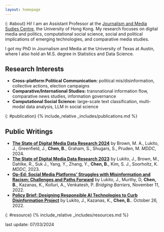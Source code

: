 ```yaml
---
layout: homepage
---
```

{: #about}
Hi! I am an Assistant Professor at the [Journalism and Media Sudies Centre](https://jmsc.hku.hk/), the University of Hong Kong. My research focuses on digital media and politics, computational social science, social and political implications of emerging technologies, and comparative media studies. 

I got my PhD in Journalism and Media at the University of Texas at Austin, where I also hold an M.S. degree in Statistics and Data Science.

## Research Interests

- **Cross-platform Political Communication:** political mis/disinformation, collective actions, election campaigns
- **Comparative/International Studies:** transnational information flow, comparative news studies, information governance
- **Computational Social Science:** large-scale text classification, multi-modal data analysis, LLM in social science

{: #publication}
{% include_relative _includes/publications.md %}

## Public Writings
- **[The State of Digital Media Data Research 2024](https://repositories.lib.utexas.edu/items/14a17341-7261-4e84-bafc-86d052047fdf)** by Brown, M. A., Lukito, J., Greenfield, J., **Chen, B.**, Graham, S., Shugars, S., Pruden, M. *MDDC*, 2024. 
- **[The State of Digital Media Data Research 2023](https://mddatacoop.org/files/2023/State%20of%20Digital%20Media%20Data%20Research%202023.pdf)** by Lukito, J., Brown, M., Dahlke, R., Suk J., Yang, Y., Zhang, Y., **Chen, B.**, Kim, S. J., Soorholtz, K. *MDDC*, 2023. 
- **[Op-Ed: Social Media Platforms’ Struggles with Misinformation and Racism: Challenges and Paths Forward](https://bridgingbarriers.utexas.edu/news/op-ed-social-media-platforms-struggles-misinformation-and-racism-challenges-and-paths-forward)** by Lukito, J., Murthy, D, **Chen, B.**, Kazanas, K., Kolluri, A., Venkatesh, P. *Bridging Barriers*, November 11, 2022. 
- **[Policy Brief: Designing Responsible AI Technologies to Curb Disinformation Project](https://utexas.app.box.com/s/afle7fobyw130ef0yorrqcqmiyy9k0ez)** by Lukito, J., Kazanas, K., **Chen, B.**. October 26, 2022.

{: #resource}
{% include_relative _includes/resources.md %}

last update: 07/03/2024
